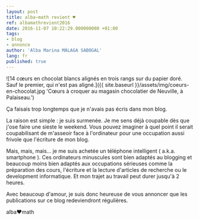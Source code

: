 ```yaml
---
layout: post
title: alba~math revient ♥
ref: albamathrevient2016
date: 2016-11-07 10:22:29.000000000 +01:00
tags:
- blog
- annonce
author: 'Alba Marina MÁLAGA SABOGAL'
lang: fr
published: true
---
```


![14 cœurs en chocolat blancs alignés en trois rangs sur du papier doré. Sauf le premier, qui n'est pas aligné.]({{ site.baseurl }}/assets/img/coeurs-en-chocolat.jpg 'Cœurs à croquer au magasin chocolatier de Neuville, à Palaiseau.')

Ça faisais trop longtemps que je n'avais pas écris dans mon blog.

La raison est simple : je suis surmenée. Je me sens déjà coupable dès que j'ose faire une sieste le weekend. Vous pouvez imaginer à quel point il serait coupabilisant de m'asseoir face à l'ordinateur pour une occupation aussi frivole que l'écriture de mon blog.

Mais, mais, mais… je me suis achetée un téléphone intelligent ( a.k.a. smartphone ). Ces ordinateurs minuscules sont bien adaptés au blogging et beaucoup moins bien adaptés aux occupations sérieuses comme la préparation des cours, l'écriture et la lecture d'articles de recherche ou le development informatique. Et mon trajet au travail peut durer jusqu'à 2 heures.

Avec beaucoup d'amour, je suis donc heureuse de vous annoncer que les publications sur ce blog redeviendront régulières.

alba♥math
